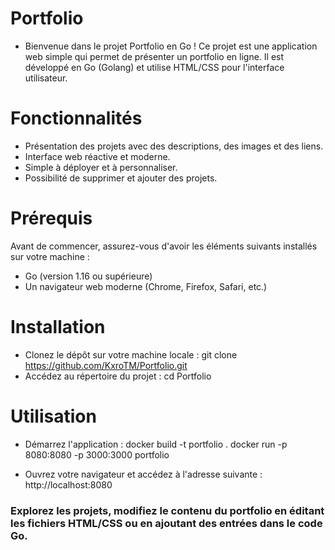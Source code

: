 # Portfolio

* Bienvenue dans le projet Portfolio en Go ! Ce projet est une application web simple qui permet de présenter un portfolio en ligne. Il est développé en Go (Golang) et utilise HTML/CSS pour l'interface utilisateur.

# Fonctionnalités

- Présentation des projets avec des descriptions, des images et des liens.
- Interface web réactive et moderne.
- Simple à déployer et à personnaliser.
- Possibilité de supprimer et ajouter des projets.

# Prérequis

Avant de commencer, assurez-vous d'avoir les éléments suivants installés sur votre machine :

- Go (version 1.16 ou supérieure)
- Un navigateur web moderne (Chrome, Firefox, Safari, etc.)

# Installation

- Clonez le dépôt sur votre machine locale :
git clone https://github.com/KxroTM/Portfolio.git
- Accédez au répertoire du projet :
cd Portfolio

# Utilisation

- Démarrez l'application :
docker build -t portfolio .
docker run -p 8080:8080 -p 3000:3000 portfolio

- Ouvrez votre navigateur et accédez à l'adresse suivante :
http://localhost:8080

### Explorez les projets, modifiez le contenu du portfolio en éditant les fichiers HTML/CSS ou en ajoutant des entrées dans le code Go.
